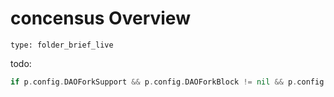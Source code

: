 # concensus Overview
 
```ccard
type: folder_brief_live
```
todo:
```go
if p.config.DAOForkSupport && p.config.DAOForkBlock != nil && p.config.DAOForkBlock.Cmp(block.Number()) == 0 { misc.ApplyDAOHardFork(statedb) }
```

